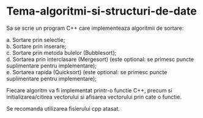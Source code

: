# Tema-algoritmi-si-structuri-de-date

Sa se scrie un program C++ care implementeaza algoritmii de sortare:

a. Sortare prin selectie;  
b. Sortare prin inserare;  
c. Sortare prin metoda bulelor (Bubblesort);  
d. Sortarea prin interclasare (Mergesort) (este optional: se primesc puncte suplimentare pentru implementare);  
e. Sortarea rapida (Quicksort) (este optional: se primesc puncte suplimentare pentru implementare);  

Fiecare algoritm va fi implementat printr-o functie C++, precum si initializarea/citirea vectorului si afisarea vectorului prin cate o functie.  

Se recomanda utilizarea fisierului cpp atasat.